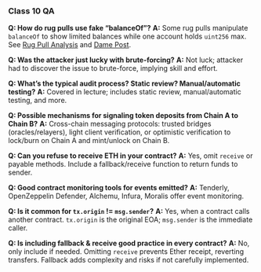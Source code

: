 ### Class 10 QA

**Q: How do rug pulls use fake “balanceOf”?**
**A:** Some rug pulls manipulate `balanceOf` to show limited balances while one account holds `uint256` max. See [Rug Pull Analysis](https://hugomasclet.com/rug-pull-analysis) and [Dame Post](https://dame.mirror.xyz/5xbwbVzWcO8vQkEIGlMaUjXNM6UNM8labiN-5QkVCHM).

**Q: Was the attacker just lucky with brute-forcing?**
**A:** Not luck; attacker had to discover the issue to brute-force, implying skill and effort.

**Q: What’s the typical audit process? Static review? Manual/automatic testing?**
**A:** Covered in lecture; includes static review, manual/automatic testing, and more.

**Q: Possible mechanisms for signaling token deposits from Chain A to Chain B?**
**A:** Cross-chain messaging protocols: trusted bridges (oracles/relayers), light client verification, or optimistic verification to lock/burn on Chain A and mint/unlock on Chain B.

**Q: Can you refuse to receive ETH in your contract?**
**A:** Yes, omit `receive` or payable methods. Include a fallback/receive function to return funds to sender.

**Q: Good contract monitoring tools for events emitted?**
**A:** Tenderly, OpenZeppelin Defender, Alchemu, Infura, Moralis offer event monitoring.

**Q: Is it common for `tx.origin` != `msg.sender`?**
**A:** Yes, when a contract calls another contract. `tx.origin` is the original EOA; `msg.sender` is the immediate caller.

**Q: Is including fallback & receive good practice in every contract?**
**A:** No, only include if needed. Omitting `receive` prevents Ether receipt, reverting transfers. Fallback adds complexity and risks if not carefully implemented.
